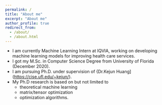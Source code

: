 ```yaml
---
permalink: /
title: "About me"
excerpt: "About me"
author_profile: true
redirect_from: 
  - /about/
  - /about.html
---
```


* I am currently Machine Learning Intern at IQVIA, working on developing machine learning models for improving health care services. 
* I got my M.Sc. in Computer Science Degree from University of Florida (December 2020).
* I am pursuing Ph.D. under supervision of {Dr.Kejun Huang](https://cise.ufl.edu/~kejun/).
* My Ph.D research is based on but not limited to 
  - theoretical machine learning
  - matrix/tensor optimization 
  - optimization algorithms.
